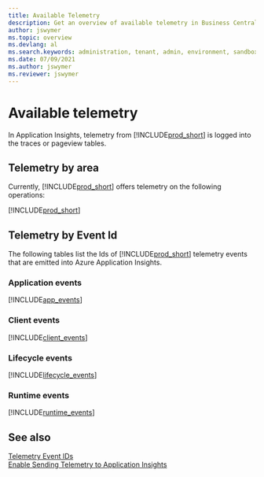 ```yaml
---
title: Available Telemetry
description: Get an overview of available telemetry in Business Central
author: jswymer
ms.topic: overview
ms.devlang: al
ms.search.keywords: administration, tenant, admin, environment, sandbox, telemetry
ms.date: 07/09/2021
ms.author: jswymer
ms.reviewer: jswymer
---
```


# Available telemetry
In Application Insights, telemetry from [!INCLUDE[prod_short](../developer/includes/prod_short.md)] is logged into the traces or pageview tables. 

## Telemetry by area
Currently, [!INCLUDE[prod_short](../developer/includes/prod_short.md)] offers telemetry on the following operations:  

[!INCLUDE[prod_short](../includes/include-telemetry-by-area.md)]

## Telemetry by Event Id
The following tables list the Ids of [!INCLUDE[prod_short](../developer/includes/prod_short.md)] telemetry events that are emitted into Azure Application Insights.

### Application events
[!INCLUDE[app_events](../includes/include-app-telemetry-event-ids.md)]

### Client events
[!INCLUDE[client_events](../includes/include-client-telemetry-event-ids.md)]

### Lifecycle events
[!INCLUDE[lifecycle_events](../includes/include-lifecycle-telemetry-event-ids.md)]

### Runtime events
[!INCLUDE[runtime_events](../includes/include-runtime-telemetry-event-ids.md)]

    
## See also
[Telemetry Event IDs](telemetry-event-ids.md)  
[Enable Sending Telemetry to Application Insights](telemetry-enable-application-insights.md)  
